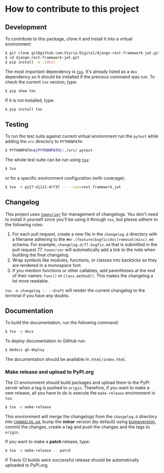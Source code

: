 # How to contribute to this project

## Development

To contribute to this package, clone it and install it into a virtual environment:

```bash
$ git clone git@github.com:Styria-Digital/django-rest-framework-jwt.git
$ cd django-rest-framework-jwt.git
$ pip install -e .[dev]
```

The most important dependency is [`tox`](https://tox.readthedocs.io/en/latest/).
It's already listed as a `dev` dependency so it should be installed if the
previous command was run. To check the current `tox` version, type:

```bash
$ pip show tox
```

If it is not installed, type:

```bash
$ pip install tox
```

## Testing

To run the test suite against current virtual environment run the `pytest` while adding the `src` directory to `PYTHONPATH`:

```bash
$ PYTHONPATH=${PYTHONPATH}:./src/ pytest
```

The whole test suite can be run using [`tox`](https://tox.readthedocs.io/en/latest/):

```bash
$ tox
```

or for a specific environment configuration (with coverage):

```bash
$ tox -e py27-dj111-drf37 -- --cov=rest_framework_jwt
```

## Changelog

This project uses [`towncrier`](https://github.com/hawkowl/towncrier)
for management of changelogs. You don't need to install it yourself since
you'll be using it through `tox`, but please adhere to the following rules:

1. For each pull request, create a new file in the `changelog.d` directory with
    a filename adhering to the `#mr.(feature|bugfix|doc|removal|misc).md`
    schema. For example, `changelog.d/77.bugfix.md` that is submitted in the
    pull request 77. `towncrier` will automatically add a link to the note
    when building the final changelog.
2. Wrap symbols like modules, functions, or classes into backticks so
    they are rendered in a monospace font.
3. If you mention functions or other callables, add parentheses at the end of
    their names: `func()` or `Class.method()`. This makes the changelog a
    lot more readable.

`tox -e changelog -- --draft` will render the current changelog to the terminal
    if you have any doubts.

## Documentation

To build the documentation, run the following command:

```bash
$ tox -e docs
```

To deploy documentation to GitHub run:

```bash
$ mkdocs gh-deploy
```

The documentation should be available in `/html/index.html`.


### Make release and upload to PyPI.org

The CI environment should build packages and upload them to the PyPI server
when a tag is pushed to `origin`. Therefore, if you want to make a new release,
all you have to do is execute the `make-release` environment in `tox`:

```bash
$ tox -e make-release
```

This environment will merge the changelogs from the `changelog.d` directory
into [`CHANGELOG.md`](./CHANGELOG.md), bump the **minor** version (by default)
using [bumpversion](https://github.com/peritus/bumpversion), commit the
changes, create a tag and push the changes and the tags to `origin`.

If you want to make a **patch** release, type:

```bash
$ tox -e make-release -- patch
```

If Travis CI builds were successful release should be automatically uploaded to PyPI.org.
